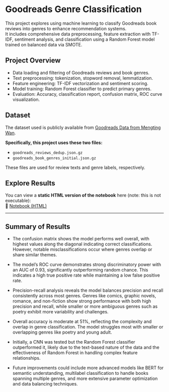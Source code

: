 # Goodreads Genre Classification

This project explores using machine learning to classify Goodreads book reviews into genres to enhance recommendation systems.  
It includes comprehensive data preprocessing, feature extraction with TF-IDF, sentiment analysis, and classification using a Random Forest model trained on balanced data via SMOTE.

## Project Overview

- Data loading and filtering of Goodreads reviews and book genres.  
- Text preprocessing: tokenization, stopword removal, lemmatization.  
- Feature engineering: TF-IDF vectorization and sentiment scoring.  
- Model training: Random Forest classifier to predict primary genres.  
- Evaluation: Accuracy, classification report, confusion matrix, ROC curve visualization.

## Dataset

The dataset used is publicly available from [Goodreads Data from Mengting Wan](https://cseweb.ucsd.edu/~jmcauley/datasets/goodreads.html).  

**Specifically, this project uses these two files:**  
- `goodreads_reviews_dedup.json.gz`  
- `goodreads_book_genres_initial.json.gz`  

These files are used for review texts and genre labels, respectively.

## Explore Results

You can view a **static HTML version of the notebook** here (note: this is not executable):  
📄 [Notebook (HTML)](file:///C:/Users/jenna/Downloads/BigData_Final_Code%20(1).html) 

---

## Summary of Results

- The confusion matrix shows the model performs well overall, with highest values along the diagonal indicating correct classifications. However, notable misclassifications occur where genres overlap or share similar themes.

- The model’s ROC curve demonstrates strong discriminatory power with an AUC of 0.93, significantly outperforming random chance. This indicates a high true positive rate while maintaining a low false positive rate.

- Precision-recall analysis reveals the model balances precision and recall consistently across most genres. Genres like comics, graphic novels, romance, and non-fiction show strong performance with both high precision and recall, while smaller or more ambiguous genres such as poetry exhibit more variability and challenges.

- Overall accuracy is moderate at 51%, reflecting the complexity and overlap in genre classification. The model struggles most with smaller or overlapping genres like poetry and young adult.

- Initially, a CNN was tested but the Random Forest classifier outperformed it, likely due to the text-based nature of the data and the effectiveness of Random Forest in handling complex feature relationships.

- Future improvements could include more advanced models like BERT for semantic understanding, multilabel classification to handle books spanning multiple genres, and more extensive parameter optimization and data balancing techniques.


